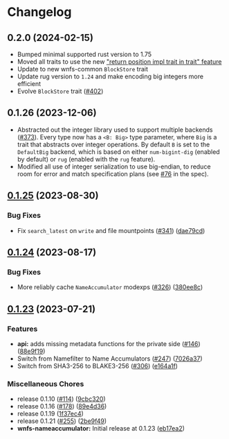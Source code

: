 # Changelog

## 0.2.0 (2024-02-15)

* Bumped minimal supported rust version to 1.75
* Moved all traits to use the new ["return position impl trait in trait" feature](https://blog.rust-lang.org/2023/12/21/async-fn-rpit-in-traits.html)
* Update to new wnfs-common `BlockStore` trait
* Update rug version to `1.24` and make encoding big integers more efficient
* Evolve `BlockStore` trait ([#402](https://github.com/wnfs-wg/rs-wnfs/pull/402))

## 0.1.26 (2023-12-06)

* Abstracted out the integer library used to support multiple backends ([#373](https://github.com/wnfs-wg/rs-wnfs/pull/373)).
  Every type now has a `<B: Big>` type parameter, where `Big` is a trait that abstracts over integer operations.
  By default `B` is set to the `DefaultBig` backend, which is based on either `num-bigint-dig` (enabled by default) or `rug` (enabled with the `rug` feature).
* Modified all use of integer serialization to use big-endian, to reduce room for error and match specification plans (see [#76](https://github.com/wnfs-wg/spec/pull/76) in the spec).

## [0.1.25](https://github.com/wnfs-wg/rs-wnfs/compare/wnfs-nameaccumulator-v0.1.24...wnfs-nameaccumulator-v0.1.25) (2023-08-30)


### Bug Fixes

* Fix `search_latest` on `write` and file mountpoints ([#341](https://github.com/wnfs-wg/rs-wnfs/issues/341)) ([dae79cd](https://github.com/wnfs-wg/rs-wnfs/commit/dae79cd1b95148cf54d6fdf57357b76adcf192ae))

## [0.1.24](https://github.com/wnfs-wg/rs-wnfs/compare/wnfs-nameaccumulator-v0.1.23...wnfs-nameaccumulator-v0.1.24) (2023-08-17)


### Bug Fixes

* More reliably cache `NameAccumulator` modexps ([#326](https://github.com/wnfs-wg/rs-wnfs/issues/326)) ([380ee8c](https://github.com/wnfs-wg/rs-wnfs/commit/380ee8c7b07a73912100c2689334596e3ad8d9c0))

## [0.1.23](https://github.com/wnfs-wg/rs-wnfs/compare/wnfs-nameaccumulator-v0.1.22...wnfs-nameaccumulator-v0.1.23) (2023-07-21)


### Features

* **api:** adds missing metadata functions for the private side ([#146](https://github.com/wnfs-wg/rs-wnfs/issues/146)) ([88e9f19](https://github.com/wnfs-wg/rs-wnfs/commit/88e9f19a69fbbb99e3ee78c831eeb520a33f0b46))
* Switch from Namefilter to Name Accumulators ([#247](https://github.com/wnfs-wg/rs-wnfs/issues/247)) ([7026a37](https://github.com/wnfs-wg/rs-wnfs/commit/7026a379443038fa1b0410df1c7d0bc23649f17a))
* Switch from SHA3-256 to BLAKE3-256 ([#306](https://github.com/wnfs-wg/rs-wnfs/issues/306)) ([e164a1f](https://github.com/wnfs-wg/rs-wnfs/commit/e164a1fc80c30d9446404a61b05fd995d7d88c0e))


### Miscellaneous Chores

* release 0.1.10 ([#114](https://github.com/wnfs-wg/rs-wnfs/issues/114)) ([9cbc320](https://github.com/wnfs-wg/rs-wnfs/commit/9cbc32076d80a5b7d3138ea891180c689411123f))
* release 0.1.16 ([#178](https://github.com/wnfs-wg/rs-wnfs/issues/178)) ([89e4d36](https://github.com/wnfs-wg/rs-wnfs/commit/89e4d36dc9b27ec1ab67db6fc214670efe768f32))
* release 0.1.19 ([1f37ec4](https://github.com/wnfs-wg/rs-wnfs/commit/1f37ec4d706b9bcb4305128451cc77063b4f211d))
* release 0.1.21 ([#255](https://github.com/wnfs-wg/rs-wnfs/issues/255)) ([2be9f49](https://github.com/wnfs-wg/rs-wnfs/commit/2be9f4999d279acccfcda3b690d69dcbcdf8e60b))
* **wnfs-nameaccumulator:** Initial release at 0.1.23 ([eb17ea2](https://github.com/wnfs-wg/rs-wnfs/commit/eb17ea2fa03e248a189cb8db04a033ef542f26db))
